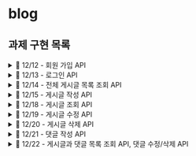 # blog
## 과제 구현 목록

<details> 
<summary>💬 12/12 - 회원 가입 API</summary>
<div markdown="1">

- [x] 닉네임, 비밀번호, 비밀번호 확인을**request**에서 전달받기
- [x] 닉네임은 최소 3자 이상, 알파벳 대소문자(a~z, A~Z), 숫자(0~9)로 구성하기
- [x] 비밀번호는 최소 4자 이상이며, 닉네임과 같은 값이 포함된 경우 회원가입에 실패로 만들기
- [x] 비밀번호 확인은 비밀번호와 정확하게 일치하기
- [x] 데이터베이스에 존재하는 닉네임을 입력한 채 회원가입 버튼을 누른 경우 "중복된 닉네임입니다." 라는 에러메세지를**response**에 포함하기
- [x] 회원 가입 버튼을 누르기 전, 같은 닉네임이 존재하는지 "확인" 버튼을 눌러 먼저 유효성 검증부터 할 수 있도록 해보기
- [x] (챌린지 과제) 데이터베이스에 비밀번호를 평문으로 저장하는 것이 아닌, 단방향 암호화 알고리즘을 이용하여 암호화 해서 저장하도록 하기
- [ ] (챌린지 과제) 회원 가입 시, 이메일 혹은 SNS로 인증 번호를 전달 받고 5분 이내에 해당 인증 번호를 검증해야 회원 가입에 성공하도록 해보기 (redis
  TTL 특징을 좀 더 파악하기 위함.)

</div></details>

<details> 
<summary>💬 12/13 - 로그인 API </summary>
<div markdown="1">

- [x] 닉네임, 비밀번호를**request**에서 전달받기
- [x] 로그인 버튼을 누른 경우 닉네임과 비밀번호가 데이터베이스에 등록됐는지 확인한 뒤, 하나라도 맞지 않는 정보가 있다면 "닉네임 또는 패스워드를 확인해주세요."라는
  에러 메세지를**response**에 포함하기
- [ ] 로그인 성공 시, 로그인에 성공한 유저의 정보를 JWT를 활용하여 클라이언트에게 Cookie로 전달하기

</div></details>

<details> 
<summary>💬 12/14 - 전체 게시글 목록 조회 API</summary>
<div markdown="1">

- [x] 제목, 작성자명(nickname), 작성 날짜를 조회하기
- [x] 작성 날짜 기준으로 내림차순 정렬하기
- [x] (챌린지 과제) 전체 조회가 아닌 페이징 조회를 할 수 있도록 해보기
- [x] (챌린지 과제) 페이징 + 커스텀 정렬 기능 구현하기 -> 사용자가 입력한 key와 정렬 기준을 동적으로 입력 받아, 해당 기준에 맞게 데이터를 제공. (예.
  작성자명 오름차순 정렬 and 작성 날짜 오름차순 정렬된 결과를 상위 5개만 출력)

</div></details>

<details> 
<summary>💬 12/15 - 게시글 작성 API</summary>
<div markdown="1">

- [x] 토큰을 검사하여, 유효한 토큰일 경우에만 게시글 작성 가능
- [x] 제목(500자 까지 입력 가능), 작성 내용을 입력하기(5000자 까지 입력 가능)
- [ ] (챌린지 과제) 이미지 업로드 가능

</div></details>

<details> 
<summary>💬 12/18 - 게시글 조회 API</summary>
<div markdown="1">

- [x] 제목, 작성자명(nickname), 작성 날짜, 작성 내용을 조회하기 (검색 기능이 아닙니다. 간단한 게시글 조회만 구현해주세요.)

</div></details>

<details> 
<summary>💬 12/19 - 게시글 수정 API</summary>
<div markdown="1">

- [x] 토큰을 검사하여, 해당 사용자가 작성한 게시글만 수정 가능

</div></details>

<details> 
<summary>💬 12/20 - 게시글 삭제 API</summary>
<div markdown="1">

- [x] 토큰을 검사하여, 해당 사용자가 작성한 게시글만 삭제 가능
- [ ] (챌린지 과제) 수정된지 90일이 지난 데이터는 자동으로 지우는 스케줄러 기능을 개발해보기. (데이터 삭제 및 백업도 굉장히 중요한 기능)
    - [ ] 스케줄러에 대한 가이드라인은 별도로 제공하지 말 것. (Spring Scheduler를 쓰던, 크론잡을 쓰던 선택지를 다양하게 줄 것.)
    - [ ] 90일이라고 하는 스펙은 알아서 정하기. (다만, 그 이유를 적기)
        - [ ] UTC의 스케줄러가 동작하는 현재 일시 (2023-12-11T02:11:23) 기준으로 90일이 지난 데이터를 지운다.
        - [ ] UTC의 스케줄러가 동작하는 현재 날짜 (2023-12-10) 기준으로 90일이 지난 데이터를 지운다.
        - [ ] LocalTime(+09:00)의 스케줄러가 동작하는 현재 일시 (2023-12-11T11:11:23) 기준으로 90일이 지난 데이터를 지운다.
        - [ ] LocalTime(+09:00)의 스케줄러가 동작하는 현재 일시 (2023-12-11) 기준으로 90일이 지난 데이터를 지운다.

</div></details>

<details> 
<summary>💬 12/21 - 댓글 작성 API</summary>
<div markdown="1">

- [x] 게시글과 연관 관계를 가진 댓글 테이블 추가
- [x] 토큰을 검사하여, 유효한 토큰일 경우에만 게시글 작성 가능
- [x] 작성 내용을 입력하기
- [x] 게시글에 대한 좋아요

</div></details>

<details> 
<summary>💬 12/22 - 게시글과 댓글 목록 조회 API, 댓글 수정/삭제 API</summary>
<div markdown="1">

- [x] 댓글 목록 조회
    - [ ] (챌린지 과제) 전체 조회가 아닌 페이징 조회를 할 수 있도록 해보기
    - [ ] (챌린지 과제) 페이징 + 커스텀 정렬 기능 구현하기 -> 사용자가 입력한 key와 정렬 기준을 동적으로 입력 받아, 해당 기준에 맞게 데이터를 제공. (
      예. 작성자명 오름차순 정렬 and 작성 날짜 오름차순 정렬된 결과를 상위 5개만 출력)
- [x] 게시글 조회 API 호출시 해당 게시글의 댓글 목록도 응답
- [x] 토큰을 검사하여, 해당 사용자가 작성한 댓글만 수정/삭제 가능
    - [ ] (챌린지 과제) 게시글이 삭제될 때 연관된 댓글도 같이 지우도록 스케줄러 코드 기능 추가

</div></details>